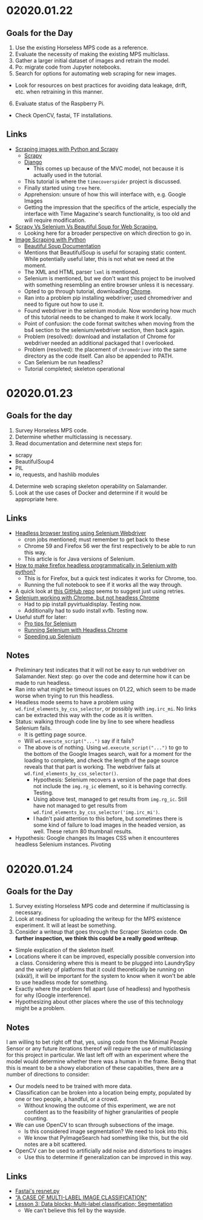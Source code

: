 # 02020.01.22  
## Goals for the Day  
1. Use the existing Horseless MPS code as a reference.
2. Evaluate the necessity of making the existing MPS multiclass.
3. Gather a larger initial dataset of images and retrain the model.
4. Po: migrate code from Jupyter notebooks.
5. Search for options for automating web scraping for new images.
  * Look for resources on best practices for avoiding data leakage, drift, etc. when retraining in this manner.
6. Evaluate status of the Raspberry Pi.
  * Check OpenCV, fastai, TF installations.

## Links  
* [Scraping images with Python and Scrapy](https://www.pyimagesearch.com/2015/10/12/scraping-images-with-python-and-scrapy/)
  * [Scrapy](https://scrapy.org/)
  * [Django](https://www.djangoproject.com/)
    * This comes up because of the MVC model, not because it is actually used in the tutorial.
  * This tutorial is where the `timecoverspider` project is discussed.
  * Finally started using `tree` here.
  * Apprehension: unsure of how this will interface with, e.g. Google Images
  * Getting the impression that the specifics of the article, especially the interface with Time Magazine's search functionality, is too old and will require modification.
* [Scrapy Vs Selenium Vs Beautiful Soup for Web Scraping.](https://medium.com/@srimanikantapalakollu/scrapy-vs-selenium-vs-beautiful-soup-for-web-scraping-24008b6c87b8)
  * Looking here for a broader perspective on which direction to go in.
* [Image Scraping with Python](https://towardsdatascience.com/image-scraping-with-python-a96feda8af2d)
  * [Beautiful Soup Documentation](https://www.crummy.com/software/BeautifulSoup/bs4/doc/)
  * Mentions that BeautifulSoup is useful for scraping static content. While potentially useful later, this is not what we need at the moment.
  * The XML and HTML parser `lxml` is mentioned.
  * Selenium is mentioned, but we don't want this project to be involved with something resembling an entire browser unless it is necessary.
  * Opted to go through tutorial, downloading [Chrome](https://itsfoss.com/install-chrome-ubuntu/#install-chrome-terminal).
  * Ran into a problem pip installing webdriver; used chromedriver and need to figure out how to use it.
  * Found webdriver in the selenium module. Now wondering how much of this tutorial needs to be changed to make it work locally.
  * Point of confusion: the code format switches when moving from the bs4 section to the selenium/webdriver section, then back again.
  * Problem (resolved): download and installation of Chrome for webdriver needed an additional packaged that I overlooked.
  * Problem (resolved): the placement of `chromedriver` into the same directory as the code itself. Can also be appended to PATH.
  * Can Selenium be run headless?
  * Tutorial completed; skeleton operational

# 02020.01.23  
## Goals for the day  
1. Survey Horseless MPS code.
2. Determine whether multiclassing is necessary.
3. Read documentation and determine next steps for:  
  * scrapy
  * BeautifulSoup4
  * PIL
  * io, requests, and hashlib modules
4. Determine web scraping skeleton operability on Salamander.
5. Look at the use cases of Docker and determine if it would be appropriate here.

## Links  
* [Headless browser testing using Selenium Webdriver](https://medium.com/@nauman.sheikh/headless-browser-testing-using-selenium-webdriver-fcddf62eb3d5)
  * cron jobs mentioned; must remember to get back to these
  * Chrome 59 and Firefox 56 wer the first respectively to be able to run this way.
  * This article is for Java versions of Selenium.
* [How to make firefox headless programmatically in Selenium with python?](https://stackoverflow.com/questions/46753393/how-to-make-firefox-headless-programmatically-in-selenium-with-python)
  * This is for Firefox, but a quick test indicates it works for Chrome, too.
  * Running the full notebook to see if it works all the way through.
* A quick look at [this GitHub repo](https://github.com/JianhaoZhang/g_img_scraper/blob/master/core.py) seems to suggest just using retries.
* [Selenium working with Chrome, but not headless Chrome](https://stackoverflow.com/questions/45370018/selenium-working-with-chrome-but-not-headless-chrome)
  * Had to pip install pyvirtualdisplay. Testing now.
  * Additionally had to sudo install xvfb. Testing now.
* Useful stuff for later:  
  * [Pro tips for Selenium](https://medium.com/@igorzabukovec/pro-tips-for-selenium-6cca1c47b02c)
  * [Running Selenium with Headless Chrome](https://intoli.com/blog/running-selenium-with-headless-chrome/)
  * [Speeding up Selenium](https://helpfulsheep.com/2017-05-24-speeding-up-selenium/)

## Notes  
* Preliminary test indicates that it will not be easy to run webdriver on Salamander.  Next step: go over the code and determine how it can be made to run headless.
* Ran into what might be timeout issues on 01.22, which seem to be made worse when trying to run this headless.
* Headless mode seems to have a problem using `wd.find_elements_by_css_selector`, or possibly with `img.irc_mi`. No links can be extracted this way with the code as it is written.
* Status: walking through code line by line to see where headless Selenium fails.
  * It is getting page source.
  * Will `wd.execute_script("...")` say if it fails?
  * The above is of nothing. Using `wd.execute_script("...")` to go to the bottom of the Google Images search, wait for a moment for the loading to complete, and check the length of the page source reveals that that part is working. The webdriver fails at `wd.find_elements_by_css_selector()`.
    * Hypothesis: Selenium recovers a version of the page that does not include the `img.rg_ic` element, so it is behaving correctly. Testing.
    * Using above test, managed to get results from `img.rg_ic`. Still have not managed to get results from `wd.find_elements_by_css_selector('img.irc_mi')`.
    * I hadn't paid attention to this before, but sometimes there is some kind of failure to load images in the headed version, as well. These return 80 thumbnail results.
* Hypothesis: Google changes its Images CSS when it encounteres headless Selenium instances. Pivoting

# 02020.01.24  
##  Goals for the Day
1. Survey existing Horseless MPS code and determine if multiclassing is necessary.
2. Look at readiness for uploading the writeup for the MPS existence experiment. It will at least be something.
3. Consider a writeup that goes through the Scraper Skeleton code. **On further inspection, we think this could be a really good writeup**.
  * Simple explication of the skeleton itself.
  * Locations where it can be improved, especially possible conversion into a class. Considering where this is meant to be plugged into LaundrySpy and the variety of platforms that it could theoretically be running on (xäxä!), it will be important for the system to know when it won't be able to use headless mode for something.
  * Exactly where the problem fell apart (use of headless) and hypothesis for why (Google interference).
  * Hypothesizing about other places where the use of this technology might be a problem.

## Notes
I am willing to bet right off that, yes, using code from the Minimal People Sensor or any future iterations thereof will require the use of multiclassing for this project in particular. We last left off with an experiment where the model would determine whether there was a human in the frame. Being that this is meant to be a showy elaboration of these capabities, there are a number of directions to consider:  
* Our models need to be trained with more data.
* Classification can be broken into a location being empty, populated by one or two people, a handful, or a crowd.
  * Without knowing the outcome of this experiment, we are not confident as to the feasibility of higher granularities of people counting.
* We can use OpenCV to scan through subsections of the image.
  * Is this considered image segmentation? We need to look into this.
  * We know that PyImageSearch had something like this, but the old notes are a bit scattered.
* OpenCV can be used to artificially add noise and distortions to images
  * Use this to determine if generalization can be improved in this way.

## Links  
* [Fastai's resnet.py](https://github.com/pytorch/vision/blob/master/torchvision/models/resnet.py)
* [“A CASE OF MULTI-LABEL IMAGE CLASSIFICATION”](https://towardsdatascience.com/fast-ai-season-1-episode-3-a-case-of-multi-label-classification-a4a90672a889)
* [Lesson 3: Data blocks; Multi-label classification; Segmentation](https://course.fast.ai/videos/?lesson=3)
  * We can't believe this fell by the wayside.
